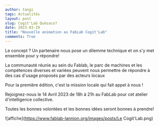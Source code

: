 ```yaml
---
author: tangi
tags: Actualités
layout: post
slug: Cogit'Lab Quésaco?
date: 2023-03-29
title: "Nouvelle animation au FabLab Cogit'Lab"
comments: True
---
```

Le concept ? Un partenaire nous pose un dilemme technique et on s'y met ensemble pour y répondre!

La communauté réunie au sein du Fablab, le parc de machines et les compétences diverses et variées peuvent nous permettre de répondre à des cas d'usage proposés par des acteurs locaux

Pour la première édition, c'est la mission locale qui fait appel à nous !

Rejoignez-nous le 14 Avril 2023 de 18h à 21h au FabLab pour cet atelier d'intelligence collective.

Toutes les bonnes volontées et les bonnes idées seront bonnes à prendre!

![affiche](https://www.fablab-lannion.org/images/posts/Le Cogit'Lab.png)
